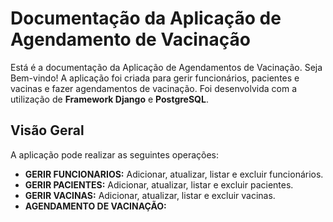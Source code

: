 <h1>Documentação da Aplicação de Agendamento de Vacinação</h1>
<p>Está é a documentação da Aplicação de Agendamentos de Vacinação. Seja Bem-vindo! A aplicação foi criada para gerir funcionários, pacientes e vacinas e fazer agendamentos de vacinação. Foi desenvolvida com a utilização de <strong>Framework Django</strong> e <strong>PostgreSQL</strong>.</p>

<h2>Visão Geral</h2>
<p>A aplicação pode realizar as seguintes operações:</p>
<ul>
  <li> <strong>GERIR FUNCIONARIOS:</strong> Adicionar, atualizar, listar e excluir funcionários.</li>
  <li> <strong>GERIR PACIENTES:</strong> Adicionar, atualizar, listar e excluir pacientes.</li>
  <li> <strong>GERIR VACINAS:</strong> Adicionar, atualizar, listar e excluir vacinas.</li>
  <li> <strong>AGENDAMENTO DE VACINAÇÃO:</strong> </li>

</ul>



